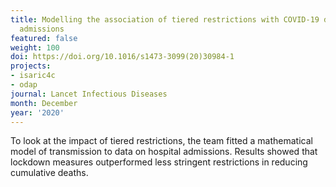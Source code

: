 ```yaml
---
title: Modelling the association of tiered restrictions with COVID-19 deaths and hospital
  admissions
featured: false
weight: 100
doi: https://doi.org/10.1016/s1473-3099(20)30984-1
projects:
- isaric4c
- odap
journal: Lancet Infectious Diseases
month: December
year: '2020'
---
```




To look at the impact of tiered restrictions, the team fitted a
mathematical model of transmission to data on hospital admissions.
Results showed that lockdown measures outperformed less stringent
restrictions in reducing cumulative deaths.
